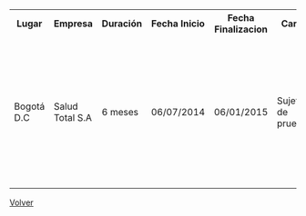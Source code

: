<html>

<body>



<table>

  <tr>
    <th>Lugar</th>
    <th>Empresa</th>
    <th>Duración</th> 
    <th>Fecha Inicio</th>
    <th>Fecha Finalizacion</th>
    <th>Cargo</th>
    <th>Descripción</th>
  </tr>
  <tr>
    <td>Bogotá D.C</td>
    <td>Salud Total S.A</td>
    <td>6 meses</td>
    <td>06/07/2014</td> 
    <td>06/01/2015</td>
    <td>Sujeto de pruebas</td>
    <td>Se realizaba prueba de aplicaciones, se daba solucion a los casos de los clientes, se manejaba la informacion y contenido de las bases de datos. </td>
  </tr>
  
</table>

<a href="https://github.com/BrandonR30/BrandonRod/blob/master/HojaDeVida.md" title="Ir la página anterior">Volver</a>

</html>
